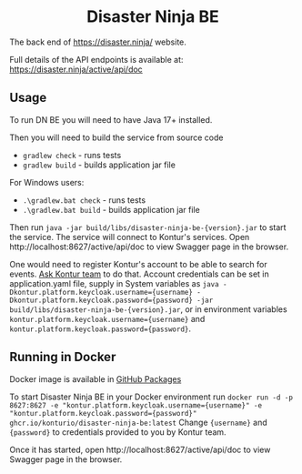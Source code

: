 <h1 align="center">Disaster Ninja BE</h1>

The back end of https://disaster.ninja/ website.


Full details of the API endpoints is available at: https://disaster.ninja/active/api/doc

## Usage

To run DN BE you will need to have Java 17+ installed.

Then you will need to build the service from source code
- `gradlew check` - runs tests
- `gradlew build` - builds application jar file

For Windows users:
- `.\gradlew.bat check` - runs tests
- `.\gradlew.bat build` - builds application jar file

Then run `java -jar build/libs/disaster-ninja-be-{version}.jar` to start the service.
The service will connect to Kontur's services. Open http://localhost:8627/active/api/doc to view Swagger page in the browser.

One would need to register Kontur's account to be able to search for events. <a href="https://www.kontur.io/#footer">Ask Kontur team</a> to do that.
Account credentials can be set in application.yaml file, supply in System variables as `java -Dkontur.platform.keycloak.username={username} -Dkontur.platform.keycloak.password={password} -jar build/libs/disaster-ninja-be-{version}.jar`, or in environment variables `kontur.platform.keycloak.username={username}` and `kontur.platform.keycloak.password={password}`.

## Running in Docker

Docker image is available in <a href="https://github.com/konturio/disaster-ninja-be/pkgs/container/disaster-ninja-be">GitHub Packages</a> 

To start Disaster Ninja BE in your Docker environment run `docker run -d -p 8627:8627 -e "kontur.platform.keycloak.username={username}" -e "kontur.platform.keycloak.password={password}" ghcr.io/konturio/disaster-ninja-be:latest` <!--TODO create latest image-->
Change `{username}` and `{password}` to credentials provided to you by Kontur team.

Once it has started, open http://localhost:8627/active/api/doc to view Swagger page in the browser.
